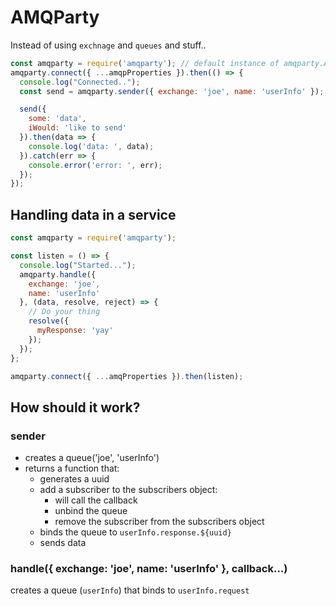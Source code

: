AMQParty
========

Instead of using `exchnage` and `queues` and stuff..

```js
const amqparty = require('amqparty'); // default instance of amqparty.Amqparty;
amqparty.connect({ ...amqpProperties }).then(() => {
  console.log("Connected..");
  const send = amqparty.sender({ exchange: 'joe', name: 'userInfo' });

  send({
    some: 'data',
    iWould: 'like to send'
  }).then(data => {
    console.log('data: ', data);
  }).catch(err => {
    console.error('error: ', err);
  });
});
```

Handling data in a service
--------------------------

```js
const amqparty = require('amqparty');

const listen = () => {
  console.log("Started...");
  amqparty.handle({
    exchange: 'joe',
    name: 'userInfo'
  }, (data, resolve, reject) => {
    // Do your thing
    resolve({
      myResponse: 'yay'
    });
  });
};

amqparty.connect({ ...amqProperties }).then(listen);
```

How should it work?
-------------------

### sender
- creates a queue('joe', 'userInfo')
- returns a function that:
  - generates a uuid
  - add a subscriber to the subscribers object:
    - will call the callback
    - unbind the queue
    - remove the subscriber from the subscribers object
  - binds the queue to `userInfo.response.${uuid}`
  - sends data

### handle({ exchange: 'joe', name: 'userInfo' }, callback...)
creates a queue (`userInfo`) that binds to `userInfo.request`

